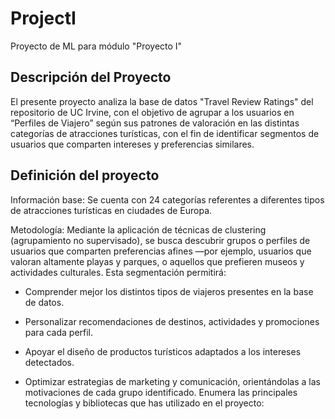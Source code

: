 # ProjectI
Proyecto de ML para módulo "Proyecto I"

## Descripción del Proyecto

El presente proyecto analiza la base de datos "Travel Review Ratings" del repositorio de UC Irvine, con el objetivo de agrupar a los usuarios en “Perfiles de Viajero” según sus patrones de valoración en las distintas categorías de atracciones turísticas, con el fin de identificar segmentos de usuarios que comparten intereses y preferencias similares.

## Definición del proyecto

Información base: Se cuenta con 24 categorías referentes a diferentes tipos de atracciones turísticas en ciudades de Europa.

Metodología: Mediante la aplicación de técnicas de clustering (agrupamiento no supervisado), se busca descubrir grupos o perfiles de usuarios que comparten preferencias afines —por ejemplo, usuarios que valoran altamente playas y parques, o aquellos que prefieren museos y actividades culturales. Esta segmentación permitirá:

- Comprender mejor los distintos tipos de viajeros presentes en la base de datos.

- Personalizar recomendaciones de destinos, actividades y promociones para cada perfil.

- Apoyar el diseño de productos turísticos adaptados a los intereses detectados.

- Optimizar estrategias de marketing y comunicación, orientándolas a las motivaciones de cada grupo identificado.
Enumera las principales tecnologías y bibliotecas que has utilizado en el proyecto:

